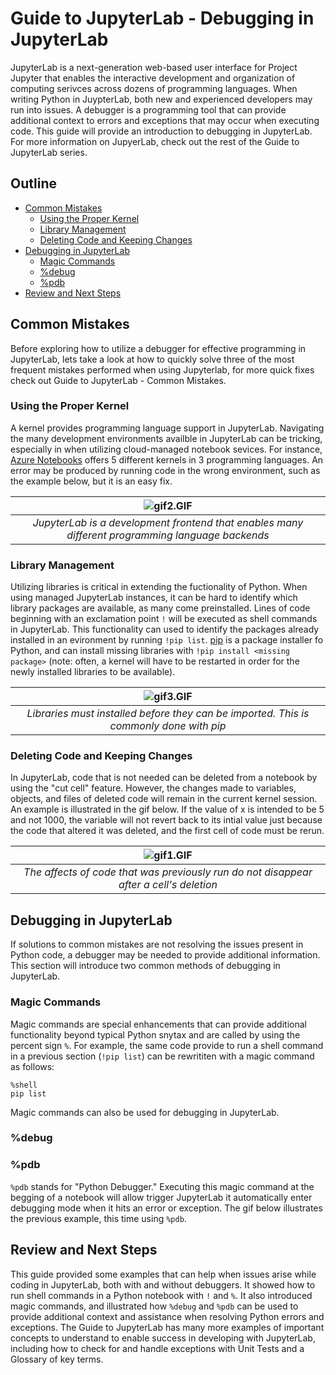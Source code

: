 # Guide to JupyterLab - Debugging in JupyterLab

JupyterLab is a next-generation web-based user interface for Project Jupyter that enables the interactive development and organization of computing serivces across dozens of programming languages. When writing Python in JuypterLab, both new and experienced developers may run into issues. A debugger is a programming tool that can provide additional context to errors and exceptions that may occur when executing code. This guide will provide an introduction to debugging in JupyterLab. For more information on JupyerLab, check out the rest of the Guide to JupyterLab series.

## Outline
<!--ts-->
   * [Common Mistakes](#common-mistakes)
      * [Using the Proper Kernel](#using-the-proper-kernel)
      * [Library Management](#library-management)
      * [Deleting Code and Keeping Changes](#deleting-code-and-keeping-changes)
   * [Debugging in JupyterLab](#debugging-in-jupyterlab)
      * [Magic Commands](#magic-commands)
      * [%debug](#debug)
      * [%pdb](#pdb)
   * [Review and Next Steps](#review-and-next-steps)
<!--te--> 

## Common Mistakes
Before exploring how to utilize a debugger for effective programming in JupyterLab, lets take a look at how to quickly solve three of the most frequent mistakes performed when using Jupyterlab, for more quick fixes check out Guide to JupyterLab - Common Mistakes.

### Using the Proper Kernel
A kernel provides programming language support in JupyterLab. Navigating the many development environments availble in JupyterLab can be tricking, especially in when utilizing cloud-managed notebook sevices. For instance, [Azure Notebooks](https://notebooks.azure.com/help/jupyter-notebooks/available-kernels) offers 5 different kernels in 3 programming languages. An error may be produced by running code in the wrong environment, such as the example below, but it is an easy fix.

|![gif2.GIF](https://github.com/PubChimps/JupyterLab/blob/master/media/gif2.GIF?raw=true) |  
|:--:| 
| *JupyterLab is a development frontend that enables many different programming language backends* |

### Library Management
Utilizing libraries is critical in extending the fuctionality of Python. When using managed JupyterLab instances, it can be hard to identify which library packages are available, as many come preinstalled. Lines of code beginning with an exclamation point `!` will be executed as shell commands in JupyterLab. This functionality can used to identify the packages already installed in an evironment by running `!pip list`. [pip](https://pypi.org/project/pip/) is a package installer fo Python, and can install missing libraries with `!pip install <missing package>` (note: often, a kernel will have to be restarted in order for the newly installed libraries to be available).

|![gif3.GIF](https://github.com/PubChimps/JupyterLab/blob/master/media/gif3.GIF?raw=true) |  
|:--:| 
| *Libraries must installed before they can be imported. This is commonly done with pip* |

### Deleting Code and Keeping Changes
In JupyterLab, code that is not needed can be deleted from a notebook by using the "cut cell" feature. However, the changes made to variables, objects, and files of deleted code will remain in the current kernel session. An example is illustrated in the gif below. If the value of x is intended to be 5 and not 1000, the variable will not revert back to its intial value just because the code that altered it was deleted, and the first cell of code must be rerun.


|![gif1.GIF](https://github.com/PubChimps/JupyterLab/blob/master/media/gif1.GIF?raw=true) |  
|:--:| 
| *The affects of code that was previously run do not disappear after a cell's deletion* |

## Debugging in JupyterLab
If solutions to common mistakes are not resolving the issues present in Python code, a debugger may be needed to provide additional information. This section will introduce two common methods of debugging in JupyterLab.

### Magic Commands 
Magic commands are special enhancements that can provide additional functionality beyond typical Python snytax and are called by using the percent sign `%`. For example, the same code provide to run a shell command in a previous section (`!pip list`) can be rewrititen with a magic command as follows:

```
%shell
pip list
```
Magic commands can also be used for debugging in JupyterLab.

### %debug
### %pdb

`%pdb` stands for "Python Debugger." Executing this magic command at the begging of a notebook will allow trigger JupyterLab it automatically enter debugging mode when it hits an error or exception. The gif below illustrates the previous example, this time using `%pdb`.

## Review and Next Steps
This guide provided some examples that can help when issues arise while coding in JupyterLab, both with and without debuggers. It showed how to run shell commands in a Python notebook with `!` and `%`. It also introduced magic commands, and illustrated how `%debug` and `%pdb` can be used to provide additional context and assistance when resolving Python errors and exceptions. The Guide to JupyterLab has many more examples of important concepts to understand to enable success in developing with JupyterLab, including how to check for and handle exceptions with Unit Tests and a Glossary of key terms.


